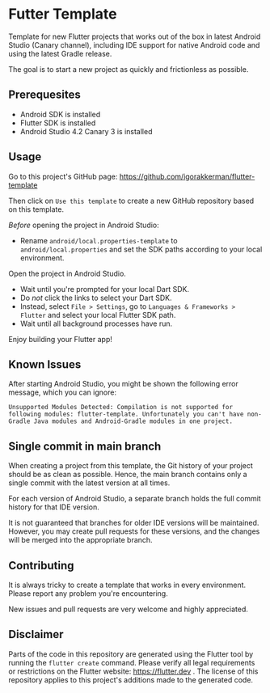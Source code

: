 # Futter Template

Template for new Flutter projects that works out of the box in latest Android Studio (Canary channel),
including IDE support for native Android code and using the latest Gradle release.

The goal is to start a new project as quickly and frictionless as possible.

## Prerequesites

- Android SDK is installed
- Flutter SDK is installed
- Android Studio 4.2 Canary 3 is installed

## Usage

Go to this project's GitHub page: https://github.com/igorakkerman/flutter-template

Then click on `Use this template` to create a new GitHub repository based on this template.

*Before* opening the project in Android Studio:

- Rename `android/local.properties-template` to `android/local.properties`
  and set the SDK paths according to your local environment.

Open the project in Android Studio.


- Wait until you're prompted for your local Dart SDK.
- Do *not* click the links to select your Dart SDK.
- Instead, select `File > Settings`, 
  go to `Languages & Frameworks > Flutter` and select your local Flutter SDK path.
- Wait until all background processes have run.

Enjoy building your Flutter app!

## Known Issues

After starting Android Studio, you might be shown the following error message, which you can ignore:

```
Unsupported Modules Detected: Compilation is not supported for following modules: flutter-template. Unfortunately you can't have non-Gradle Java modules and Android-Gradle modules in one project.
```

## Single commit in main branch

When creating a project from this template, the Git history of your project should be as clean as possible.
Hence, the main branch contains only a single commit with the latest version at all times. 

For each version of Android Studio, a separate branch holds the full commit history for that IDE version.

It is not guaranteed that branches for older IDE versions will be maintained. 
However, you may create pull requests for these versions, and the changes will be merged into the appropriate branch.

## Contributing

It is always tricky to create a template that works in every environment. Please report any problem you're encountering.

New issues and pull requests are very welcome and highly appreciated.

## Disclaimer

Parts of the code in this repository are generated using the Flutter tool by running the `flutter create` command. 
Please verify all legal requirements or restrictions on the Flutter website: https://flutter.dev .
The license of this repository applies to this project's additions made to the generated code.

